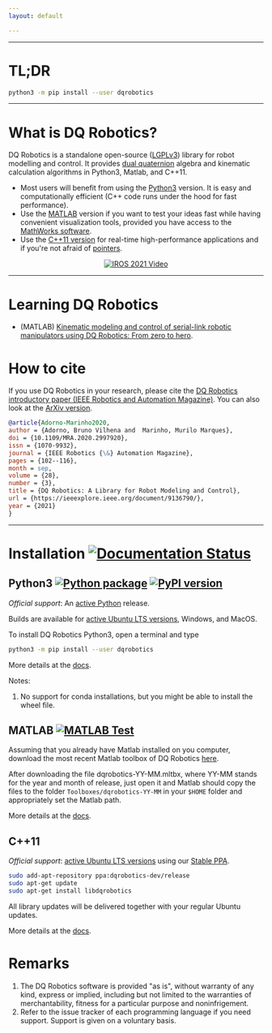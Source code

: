 ```yaml
---
layout: default

---
```


<hr />

# TL;DR

```bash
python3 -m pip install --user dqrobotics
```

<hr />

# What is DQ Robotics?

DQ Robotics is a standalone open-source ([LGPLv3](https://www.gnu.org/licenses/lgpl-3.0.html)) library for robot modelling and control. It provides [dual quaternion](http://en.wikipedia.org/wiki/Dual_quaternion) algebra and kinematic calculation algorithms in Python3, Matlab, and C++11.
- Most users will benefit from using the [Python3](#python3---) version. It is easy and computationally efficient (C++ code runs under the hood for fast performance).
- Use the [MATLAB](#matlab) version if you want to test your ideas fast while having convenient visualization tools, provided you have access to the [MathWorks software](https://www.mathworks.com/).
- Use the [C++11 version](#c11-) for real-time high-performance applications and if you're not afraid of [pointers](https://en.wikipedia.org/wiki/Pointer_(computer_programming)).

<p align="center">
  <a href="https://www.youtube.com/watch?v=e8ajS3FVMUI">
  <img src="https://user-images.githubusercontent.com/23158313/149566906-46c490dd-1e2f-4310-89c4-4a4c1abe3158.gif?raw=true" alt="IROS 2021 Video"/>
  </a>
</p>

<hr />

# Learning DQ Robotics

- (MATLAB) [Kinematic modeling and control of serial-link robotic manipulators using DQ Robotics: From zero to hero](https://github.com/dqrobotics/learning-dqrobotics-in-matlab/tree/master/robotic_manipulators).

# How to cite

If you use DQ Robotics in your research, please cite the [DQ Robotics introductory paper (IEEE Robotics and Automation Magazine)](https://ieeexplore.ieee.org/document/9136790). You can also look at the [ArXiv version](https://arxiv.org/abs/1910.11612).

```bibtex
@article{Adorno-Marinho2020,
author = {Adorno, Bruno Vilhena and  Marinho, Murilo Marques},
doi = {10.1109/MRA.2020.2997920},
issn = {1070-9932},
journal = {IEEE Robotics {\&} Automation Magazine},
pages = {102--116},
month = sep,
volume = {28},
number = {3},
title = {DQ Robotics: A Library for Robot Modeling and Control},
url = {https://ieeexplore.ieee.org/document/9136790/},
year = {2021}
}
```

<hr />

# Installation [![Documentation Status](https://readthedocs.org/projects/dqroboticsgithubio/badge/?version=latest)](https://dqroboticsgithubio.readthedocs.io/en/latest/?badge=latest)

## Python3 [![Python package](https://github.com/dqrobotics/python/actions/workflows/python_package.yml/badge.svg)](https://github.com/dqrobotics/python/actions/workflows/python_package.yml) [![PyPI version](https://badge.fury.io/py/dqrobotics.svg)](https://badge.fury.io/py/dqrobotics)

*Official support*: An [active Python](https://devguide.python.org/versions/) release.

Builds are available for [active Ubuntu LTS versions](https://wiki.ubuntu.com/Releases), Windows, and MacOS.

To install DQ Robotics Python3, open a terminal and type 

```bash
python3 -m pip install --user dqrobotics
```
More details at the [docs](https://dqroboticsgithubio.readthedocs.io/en/latest/installation/python.html#python3-installation).

Notes:
1. No support for conda installations, but you might be able to install the wheel file.

## MATLAB [![MATLAB Test](https://github.com/dqrobotics/matlab/actions/workflows/matlab_test.yml/badge.svg?branch=master)](https://github.com/dqrobotics/matlab/actions/workflows/matlab_test.yml)

Assuming that you already have Matlab installed on you computer, download the most recent Matlab toolbox of DQ Robotics [here](https://github.com/dqrobotics/matlab/releases/latest).

After downloading the file dqrobotics-YY-MM.mltbx, where YY-MM stands for the year and month of release, just open it and Matlab should copy the files to the folder `Toolboxes/dqrobotics-YY-MM` in your `$HOME` folder and appropriately set the Matlab path.

More details at the [docs](https://dqroboticsgithubio.readthedocs.io/en/latest/installation/matlab.html#matlab-installation).

## C++11 
*Official support*: [active Ubuntu LTS versions](https://wiki.ubuntu.com/Releases) using our [Stable PPA](https://launchpad.net/~dqrobotics-dev/+archive/ubuntu/release).

```bash
sudo add-apt-repository ppa:dqrobotics-dev/release
sudo apt-get update
sudo apt-get install libdqrobotics
```

All library updates will be delivered together with your regular Ubuntu updates.

More details at the [docs](https://dqroboticsgithubio.readthedocs.io/en/latest/installation/cpp.html#c-11-installation).

# Remarks
1. The DQ Robotics software is provided "as is", without warranty of any kind, express or implied, including but not limited to the warranties of merchantability, fitness for a particular purpose and noninfrigement.
2. Refer to the issue tracker of each programming language if you need support. Support is given on a voluntary basis.





